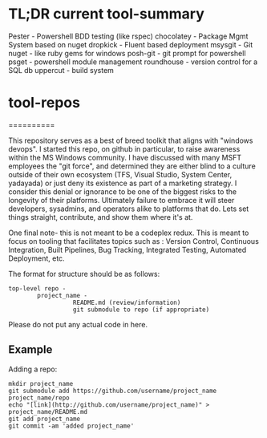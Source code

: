 # TL;DR current tool-summary
Pester - Powershell BDD testing (like rspec)
chocolatey - Package Mgmt System based on nuget
dropkick - Fluent based deployment
msysgit - Git 
nuget - like ruby gems for windows
posh-git - git prompt for powershell
psget - powershell module management
roundhouse - version control for a SQL db
uppercut - build system

# tool-repos
==========

This repository serves as a best of breed toolkit that aligns with "windows devops".  I started this repo, on github in particular, to raise awareness within the MS Windows community.  I have discussed with many MSFT employees the "git force", and determined they are either blind to a culture outside of their own ecosystem (TFS, Visual Studio, System Center, yadayada) or just deny its existence as part of a marketing strategy.  I consider this denial or ignorance to be one of the biggest risks to the longevity of their platforms.  Ultimately failure to embrace it will steer developers, sysadmins, and operators  alike to platforms that do.  Lets set things straight, contribute, and show them where it's at.  

One final note- this is not meant to be a codeplex redux.  This is meant to focus on tooling that facilitates topics such as :
Version Control, Continuous Integration, Built Pipelines, Bug Tracking, Integrated Testing, Automated Deployment, etc.

The format for structure should be as follows:

	top-level repo -
			project_name -
				      README.md (review/information)
				      git submodule to repo (if appropriate)

Please do not put any actual code in here.


## Example

Adding a repo:

	mkdir project_name
	git submodule add https://github.com/username/project_name project_name/repo
	echo "[link](http://github.com/username/project_name)" > project_name/README.md
	git add project_name
	git commit -am 'added project_name'
